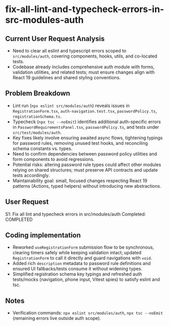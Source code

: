 # fix-all-lint-and-typecheck-errors-in-src-modules-auth

## Current User Request Analysis
- Need to clear all eslint and typescript errors scoped to `src/modules/auth`, covering components, hooks, utils, and co-located tests.
- Codebase already includes comprehensive auth module with forms, validation utilities, and related tests; must ensure changes align with React 19 guidelines and shared styling conventions.

## Problem Breakdown
- Lint run (`npx eslint src/modules/auth`) reveals issues in `RegistrationForm.tsx`, `auth-navigation.test.tsx`, `passwordPolicy.ts`, `registrationSchema.ts`.
- Typecheck (`npx tsc --noEmit`) identifies additional auth-specific errors in `PasswordRequirementsPanel.tsx`, `passwordPolicy.ts`, and tests under `src/test/modules/auth`.
- Key fixes likely involve ensuring awaited async flows, tightening typings for password rules, removing unused test hooks, and reconciling schema constants vs. types.
- Need to confirm dependencies between password policy utilities and form components to avoid regressions.
- Potential risks: altering password rule types could affect other modules relying on shared structures; must preserve API contracts and update tests accordingly.
- Maintainability goal: small, focused changes respecting React 19 patterns (Actions, typed helpers) without introducing new abstractions.

## User Request
S1: Fix all lint and typecheck errors in src/modules/auth
Completed: COMPLETED

## Coding implementation
- Reworked `useRegistrationForm` submission flow to be synchronous, clearing timers safely while keeping validation intact; updated `RegistrationForm` to call it directly and guard navigations with `void`.
- Added rich `description` metadata to password rule definitions and ensured UI fallbacks/tests consume it without widening types.
- Simplified registration schema key typings and refreshed auth tests/mocks (navigation, phone input, Vitest spies) to satisfy eslint and tsc.

## Notes
- Verification commands: `npx eslint src/modules/auth`, `npx tsc --noEmit` (remaining errors live outside auth scope).
